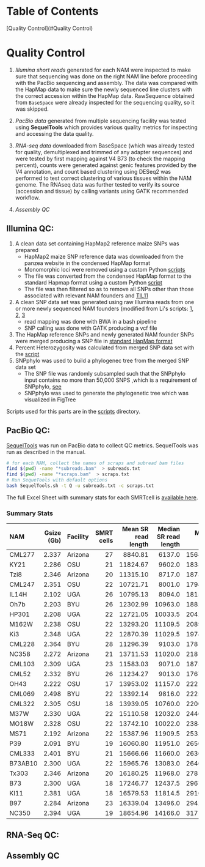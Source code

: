 # Table of Contents
[Quality Control](#Quality Control)

# Quality Control

1. _Illumina short reads_ generated for each NAM were inspected to make sure that sequencing was done on the right NAM line before proceeding with the PacBio sequencing and assembly.
The data was compared with the HapMap data to make sure the newly sequenced line clusters with the correct accession within the HapMap data.
RawSequence obtained from `BaseSpace` were already inspected for the sequencing quality, so it was skipped.

2. _PacBio data_ generated from multiple sequencing facility was tested using **SequelTools** which provides various quality metrics for inspecting and accessing the data quality.

3. _RNA-seq data_ downloaded from BaseSpace (which was already tested for quality, demultiplexed and trimmed of any adapter sequences) and were tested by first mapping against V4 B73 (to check the mapping percent), counts were generated against genic features provided by the V4 annotation, and count based clustering using DESeq2 was performed to test correct clustering of various tissues within the NAM genome. The RNAseq data was further tested to verify its source (accession and tissue) by calling variants using GATK recommended workflow.

4. _Assembly QC_


## Illumina QC:

1. A clean data set containing HapMap2 reference maize SNPs was prepared
	- HapMap2 maize SNP reference data was downloaded from the panzea website in the condensed HapMap format
	- Monomorphic loci were removed using a custom Python [scripts](scripts/18_1_removeMMLhapMap.py)
	- The file was converted from the condensed HapMap format to the standard Hapmap format using a custom Python [script](scripts/18_1_standardizeHapMap.py)
	- The file was then filtered so as to remove all SNPs other than those associated with relevant NAM founders and [TIL11](scripts/18_1_hapMapNAMonly2.py)
2. A clean SNP data set was generated using raw Illumina reads from one or more newly sequenced NAM founders (modified from Li's scripts: [1](https://github.com/HuffordLab/Wang_et_al._Demography/blob/master/trim_mapping_MD/trim_pe.sh), [2](https://github.com/HuffordLab/Wang_et_al._Demography/tree/master/GATK_SNPcalling), [3](https://github.com/HuffordLab/Wang_et_al._Demography/blob/master/trim_mapping_MD/20150709_trim.mapping.MD.sh)
	- read mapping was done with BWA in a bash pipeline
	- SNP calling was done with GATK  producing a vcf file
3. The HapMap reference SNPs and newly generated NAM founder SNPs were merged producing a SNP file in [standard HapMap format](scripts/18_1_mergeOurDataWHapMap.py)
4. Percent Heterozygosity was calculated from merged SNP data set with the [script](scripts/18_1_countPerPolyLoci2.py)
5. SNPphylo was used to build a phylogenec tree from the merged SNP data set
	- The SNP file was randomly subsampled such that the SNPphylo input contains no more than 50,000 SNPS ,which is a requirement of SNPphylo, [see](scripts/18_1_subSampleHapmapSNPs.py)
	- SNPphylo was used to generate the phylogenetic tree which was visualized in FigTree

Scripts used for this parts are in the [scripts](./scripts) directory.

## PacBio QC:

[SequelTools](https://bmcbioinformatics.biomedcentral.com/articles/10.1186/s12859-020-03751-8) was run on PacBio data to collect QC metrics. SequelTools was run as described in the manual.

```bash
# for each NAM, collect the names of scraps and subread bam files
find $(pwd) -name "*subreads.bam"  > subreads.txt
find $(pwd) -name "*scraps.bam"  > scraps.txt
# Run SequeTools with default options
bash SequelTools.sh -t Q -u subreads.txt -c scraps.txt
```
The full Excel Sheet with summary stats for each SMRTcell is [available here](assets/PacBio_SequelTools_stats.xlsx).

### Summary Stats

| NAM     | Gsize (Gb) | Facility | SMRT cells | Mean SR read length | Median SR read length | Mean N50 | Depth of coverage (SR) |
|:--------|-----------:|:---------|-----------:|--------------------:|----------------------:|---------:|-----------------------:|
| CML277  | 2.337      | Arizona  | 27         | 8840.81             | 6137.0                | 15682.2  | 70.7                   |
| KY21    | 2.286      | OSU      | 21         | 11824.67            | 9602.0                | 18338.8  | 68.7                   |
| Tzi8    | 2.346      | Arizona  | 20         | 11315.10            | 8717.0                | 18732.2  | 66.4                   |
| CML247  | 2.351      | OSU      | 22         | 10721.71            | 8001.0                | 17945.6  | 68.3                   |
| IL14H   | 2.102      | UGA      | 26         | 10795.13            | 8094.0                | 18152.4  | 85.5                   |
| Oh7b    | 2.203      | BYU      | 26         | 12302.99            | 10963.0               | 18828.7  | 70.6                   |
| HP301   | 2.208      | UGA      | 22         | 12721.05            | 10033.5               | 20426.8  | 73.8                   |
| M162W   | 2.238      | OSU      | 22         | 13293.20            | 11109.5               | 20897.4  | 76.2                   |
| Ki3     | 2.348      | UGA      | 22         | 12870.39            | 11029.5               | 19749.3  | 63.5                   |
| CML228  | 2.364      | BYU      | 28         | 11296.39            | 9103.0                | 17818.4  | 68.3                   |
| NC358   | 2.272      | Arizona  | 21         | 13711.53            | 11020.0               | 21816.6  | 71.2                   |
| CML103  | 2.309      | UGA      | 23         | 11583.03            | 9071.0                | 18756.8  | 72.2                   |
| CML52   | 2.332      | BYU      | 26         | 11234.27            | 9013.0                | 17672.0  | 69.1                   |
| OH43    | 2.222      | OSU      | 17         | 13953.02            | 11157.0               | 22216.4  | 69.9                   |
| CML069  | 2.498      | BYU      | 22         | 13392.14            | 9816.0                | 22256.7  | 64.4                   |
| CML322  | 2.305      | OSU      | 18         | 13939.05            | 10760.0               | 22004.8  | 65.6                   |
| M37W    | 2.330      | UGA      | 22         | 15110.58            | 12032.0               | 24461.1  | 65.9                   |
| MO18W   | 2.328      | OSU      | 22         | 13742.10            | 10022.0               | 23843.7  | 85.2                   |
| MS71    | 2.192      | Arizona  | 22         | 15387.96            | 11909.5               | 25324.4  | 76.1                   |
| P39     | 2.091      | BYU      | 19         | 16060.80            | 11951.0               | 26507.0  | 81.3                   |
| CML333  | 2.401      | BYU      | 21         | 15666.66            | 11660.0               | 26361.6  | 63.2                   |
| B73AB10 | 2.300      | UGA      | 22         | 15965.76            | 13083.0               | 26462.7  | 62.7                   |
| Tx303   | 2.346      | Arizona  | 20         | 16180.25            | 11968.0               | 27810.9  | 71.1                   |
| B73     | 2.300      | UGA      | 18         | 17246.77            | 12437.5               | 29671.6  | 82.9                   |
| KI11    | 2.381      | UGA      | 18         | 16579.53            | 11814.5               | 29169.9  | 65.9                   |
| B97     | 2.284      | Arizona  | 23         | 16339.04            | 13496.0               | 29428.0  | 71.3                   |
| NC350   | 2.394      | UGA      | 19         | 18654.96            | 14166.0               | 31717.6  | 65.9                   |




## RNA-Seq QC:



## Assembly QC
